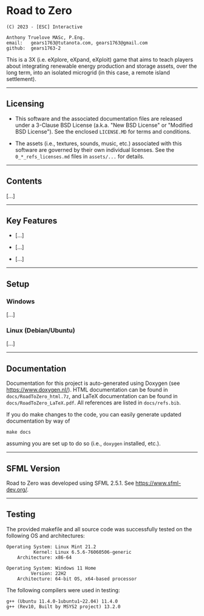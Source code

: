 # Road to Zero

    (C) 2023 - [ESC] Interactive
    
    Anthony Truelove MASc, P.Eng.
    email:   gears1763@tutanota.com, gears1763@gmail.com
    github:  gears1763-2


This is a 3X (i.e. eXplore, eXpand, eXploit) game that aims to teach players about
integrating renewable energy production and storage assets, over the long term, into an
isolated microgrid (in this case, a remote island settlement).

--------


## Licensing

  * This software and the associated documentation files are released under a 3-Clause BSD License (a.k.a. "New BSD License" or "Modified BSD License"). See the enclosed `LICENSE.MD` for terms and conditions.
  
  * The assets (i.e., textures, sounds, music, etc.) associated with this software are governed by their own individual licenses. See the `0_*_refs_licenses.md` files in `assets/...` for details.

--------


## Contents

[...]

--------


## Key Features

  * [...]
  
  * [...]
  
  * [...]

--------


## Setup

### Windows

[...]

### Linux (Debian/Ubuntu)

[...]

--------


## Documentation

Documentation for this project is auto-generated using Doxygen
(see <https://www.doxygen.nl/>). HTML documentation can be found in
`docs/RoadToZero_html.7z`, and LaTeX documentation can be found in
`docs/RoadToZero_LaTeX.pdf`. All references are listed in `docs/refs.bib`.

If you do make changes to the code, you can easily generate updated documentation by way
of

    make docs

assuming you are set up to do so (i.e., `doxygen` installed, etc.).

--------

## SFML Version

Road to Zero was developed using SFML 2.5.1. See <https://www.sfml-dev.org/>.

--------


## Testing

The provided makefile and all source code was successfully tested on the following OS
and architectures:

    Operating System: Linux Mint 21.2
              Kernel: Linux 6.5.6-76060506-generic
        Architecture: x86-64

    Operating System: Windows 11 Home
             Version: 22H2
        Architecture: 64-bit OS, x64-based processor


The following compilers were used in testing:

    g++ (Ubuntu 11.4.0-1ubuntu1~22.04) 11.4.0
    g++ (Rev10, Built by MSYS2 project) 13.2.0


